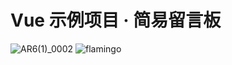 # Vue 示例项目 · 简易留言板

![AR6(1)_0002](https://user-images.githubusercontent.com/37828799/232949452-e51f3184-314d-4095-afc5-e19a84b4d799.png)
![flamingo](https://user-images.githubusercontent.com/37828799/232951375-5959f512-5551-42c7-80de-d212c194cc25.png)
